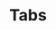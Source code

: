 ---
type: component
id: component.tabs
title: Tabs
component_type: navigation
description: |
  A tabbed navigation component that allows switching between different views or content sections. Used in screens with multiple content panels like the Meal Reviews Center.

properties:
  - name: tabs
    type: array
    description: "Array of tab objects, each with a label and optional badge count."
  - name: activeTab
    type: number
    description: "Index of the currently active tab."
  - name: onTabChange
    type: function
    description: "Handler called when a tab is selected."
  - name: tabPosition
    type: string
    description: "Position of the tabs (top, bottom)."
  - name: style
    type: object
    description: "Custom styles for the tab bar."
  - name: indicatorStyle
    type: object
    description: "Custom styles for the active tab indicator."
  - name: badgeColor
    type: string
    description: "Color for any badge counters on tabs."

states:
  - state.default
  - state.active
  - state.disabled

related:
  feature:
    - feature.meal_reviews
    - feature.dashboard
  screen:
    - screen.meal_reviews_center
    - screen.dashboard
  component:
    - component.badge

design_system_reference: [design_system]
--- 